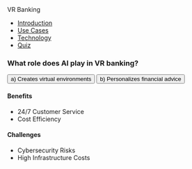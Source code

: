 <!-- index.html -->
<link rel="stylesheet" href="style.css">
<nav class="navbar">
  <div class="brand">VR Banking</div>
  <ul class="nav-links">
    <li><a href="#intro">Introduction</a></li>
    <li><a href="#usecases">Use Cases</a></li>
    <li><a href="#technology">Technology</a></li>
    <li><a href="#quiz">Quiz</a></li>
  </ul>
<!-- index.html -->
<div class="quiz" id="quiz">
  <h3>What role does AI play in VR banking?</h3>
  <div class="options">
    <button onclick="checkAnswer(0, 'b')">a) Creates virtual environments</button>
    <button onclick="checkAnswer(1, 'b')">b) Personalizes financial advice</button>
  </div>
  <div id="result"></div>
</div>
<div class="comparison-table">
  <div class="benefits">
    <h4>Benefits</h4>
    <ul>
      <li>24/7 Customer Service</li>
      <li>Cost Efficiency</li>
    </ul>
  </div>
  <div class="challenges">
    <h4>Challenges</h4>
    <ul>
      <li>Cybersecurity Risks</li>
      <li>High Infrastructure Costs</li>
    </ul>
  </div>
</div>
